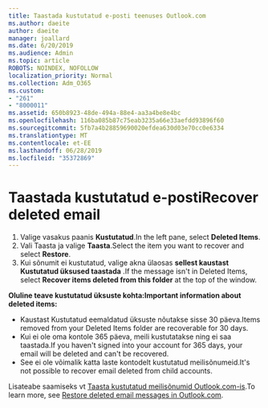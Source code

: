 ```yaml
---
title: Taastada kustutatud e-posti teenuses Outlook.com
ms.author: daeite
author: daeite
manager: joallard
ms.date: 6/20/2019
ms.audience: Admin
ms.topic: article
ROBOTS: NOINDEX, NOFOLLOW
localization_priority: Normal
ms.collection: Adm_O365
ms.custom:
- "261"
- "8000011"
ms.assetid: 650b8923-48de-494a-88e4-aa3a4be8e4bc
ms.openlocfilehash: 116ba085b87c75eab3235a66e33aefdd93896f60
ms.sourcegitcommit: 5fb7a4b28859690020efdea630d03e70cc0e6334
ms.translationtype: MT
ms.contentlocale: et-EE
ms.lasthandoff: 06/28/2019
ms.locfileid: "35372869"
---
```

# <a name="recover-deleted-email"></a><span data-ttu-id="2dcbd-102">Taastada kustutatud e-posti</span><span class="sxs-lookup"><span data-stu-id="2dcbd-102">Recover deleted email</span></span>

1. <span data-ttu-id="2dcbd-103">Valige vasakus paanis **Kustutatud**.</span><span class="sxs-lookup"><span data-stu-id="2dcbd-103">In the left pane, select **Deleted Items**.</span></span>
2. <span data-ttu-id="2dcbd-104">Vali Taasta ja valige **Taasta**.</span><span class="sxs-lookup"><span data-stu-id="2dcbd-104">Select the item you want to recover and select **Restore**.</span></span>
3. <span data-ttu-id="2dcbd-105">Kui sõnumit ei kustutatud, valige akna ülaosas **sellest kaustast Kustutatud üksused taastada** .</span><span class="sxs-lookup"><span data-stu-id="2dcbd-105">If the message isn't in Deleted Items, select **Recover items deleted from this folder** at the top of the window.</span></span>

 <span data-ttu-id="2dcbd-106">**Oluline teave kustutatud üksuste kohta:**</span><span class="sxs-lookup"><span data-stu-id="2dcbd-106">**Important information about deleted items:**</span></span>
  
- <span data-ttu-id="2dcbd-107">Kaustast Kustutatud eemaldatud üksuste nõutakse sisse 30 päeva.</span><span class="sxs-lookup"><span data-stu-id="2dcbd-107">Items removed from your Deleted Items folder are recoverable for 30 days.</span></span>
- <span data-ttu-id="2dcbd-108">Kui ei ole oma kontole 365 päeva, meili kustutatakse ning ei saa taastada.</span><span class="sxs-lookup"><span data-stu-id="2dcbd-108">If you haven't signed into your account for 365 days, your email will be deleted and can't be recovered.</span></span>
- <span data-ttu-id="2dcbd-109">See ei ole võimalik katta laste kontodelt kustutatud meilisõnumeid.</span><span class="sxs-lookup"><span data-stu-id="2dcbd-109">It's not possible to recover email deleted from child accounts.</span></span>

<span data-ttu-id="2dcbd-110">Lisateabe saamiseks vt [Taasta kustutatud meilisõnumid Outlook.com-is](https://support.office.com/article/cf06ab1b-ae0b-418c-a4d9-4e895f83ed50?wt.mc_id=Office_Outlook_com_Alchemy).</span><span class="sxs-lookup"><span data-stu-id="2dcbd-110">To learn more, see [Restore deleted email messages in Outlook.com](https://support.office.com/article/cf06ab1b-ae0b-418c-a4d9-4e895f83ed50?wt.mc_id=Office_Outlook_com_Alchemy).</span></span>